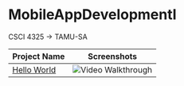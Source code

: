 # MobileAppDevelopmentI
CSCI 4325 -> TAMU-SA

| Project Name | Screenshots |
|---|---|
| [Hello World](https://github.com/jaresinunez/HelloWorld) | <img src='/HelloWorld.gif' title='Video Walkthrough' width='' alt='Video Walkthrough' /> |
